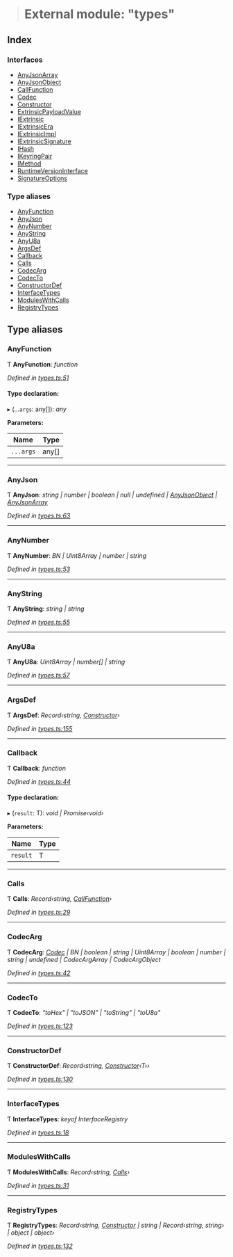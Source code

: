 > # External module: "types"

## Index

### Interfaces

* [AnyJsonArray](../interfaces/_types_.anyjsonarray.md)
* [AnyJsonObject](../interfaces/_types_.anyjsonobject.md)
* [CallFunction](../interfaces/_types_.callfunction.md)
* [Codec](../interfaces/_types_.codec.md)
* [Constructor](../interfaces/_types_.constructor.md)
* [ExtrinsicPayloadValue](../interfaces/_types_.extrinsicpayloadvalue.md)
* [IExtrinsic](../interfaces/_types_.iextrinsic.md)
* [IExtrinsicEra](../interfaces/_types_.iextrinsicera.md)
* [IExtrinsicImpl](../interfaces/_types_.iextrinsicimpl.md)
* [IExtrinsicSignature](../interfaces/_types_.iextrinsicsignature.md)
* [IHash](../interfaces/_types_.ihash.md)
* [IKeyringPair](../interfaces/_types_.ikeyringpair.md)
* [IMethod](../interfaces/_types_.imethod.md)
* [RuntimeVersionInterface](../interfaces/_types_.runtimeversioninterface.md)
* [SignatureOptions](../interfaces/_types_.signatureoptions.md)

### Type aliases

* [AnyFunction](_types_.md#anyfunction)
* [AnyJson](_types_.md#anyjson)
* [AnyNumber](_types_.md#anynumber)
* [AnyString](_types_.md#anystring)
* [AnyU8a](_types_.md#anyu8a)
* [ArgsDef](_types_.md#argsdef)
* [Callback](_types_.md#callback)
* [Calls](_types_.md#calls)
* [CodecArg](_types_.md#codecarg)
* [CodecTo](_types_.md#codecto)
* [ConstructorDef](_types_.md#constructordef)
* [InterfaceTypes](_types_.md#interfacetypes)
* [ModulesWithCalls](_types_.md#moduleswithcalls)
* [RegistryTypes](_types_.md#registrytypes)

## Type aliases

###  AnyFunction

Ƭ **AnyFunction**: *function*

*Defined in [types.ts:51](https://github.com/polkadot-js/api/blob/a47b2ec/packages/types/src/types.ts#L51)*

#### Type declaration:

▸ (...`args`: any[]): *any*

**Parameters:**

Name | Type |
------ | ------ |
`...args` | any[] |

___

###  AnyJson

Ƭ **AnyJson**: *string | number | boolean | null | undefined | [AnyJsonObject](../interfaces/_types_.anyjsonobject.md) | [AnyJsonArray](../interfaces/_types_.anyjsonarray.md)*

*Defined in [types.ts:63](https://github.com/polkadot-js/api/blob/a47b2ec/packages/types/src/types.ts#L63)*

___

###  AnyNumber

Ƭ **AnyNumber**: *BN | Uint8Array | number | string*

*Defined in [types.ts:53](https://github.com/polkadot-js/api/blob/a47b2ec/packages/types/src/types.ts#L53)*

___

###  AnyString

Ƭ **AnyString**: *string | string*

*Defined in [types.ts:55](https://github.com/polkadot-js/api/blob/a47b2ec/packages/types/src/types.ts#L55)*

___

###  AnyU8a

Ƭ **AnyU8a**: *Uint8Array | number[] | string*

*Defined in [types.ts:57](https://github.com/polkadot-js/api/blob/a47b2ec/packages/types/src/types.ts#L57)*

___

###  ArgsDef

Ƭ **ArgsDef**: *Record‹string, [Constructor](../interfaces/_types_.constructor.md)›*

*Defined in [types.ts:155](https://github.com/polkadot-js/api/blob/a47b2ec/packages/types/src/types.ts#L155)*

___

###  Callback

Ƭ **Callback**: *function*

*Defined in [types.ts:44](https://github.com/polkadot-js/api/blob/a47b2ec/packages/types/src/types.ts#L44)*

#### Type declaration:

▸ (`result`: T): *void | Promise‹void›*

**Parameters:**

Name | Type |
------ | ------ |
`result` | T |

___

###  Calls

Ƭ **Calls**: *Record‹string, [CallFunction](../interfaces/_types_.callfunction.md)›*

*Defined in [types.ts:29](https://github.com/polkadot-js/api/blob/a47b2ec/packages/types/src/types.ts#L29)*

___

###  CodecArg

Ƭ **CodecArg**: *[Codec](../interfaces/_types_.codec.md) | BN | boolean | string | Uint8Array | boolean | number | string | undefined | CodecArgArray | CodecArgObject*

*Defined in [types.ts:42](https://github.com/polkadot-js/api/blob/a47b2ec/packages/types/src/types.ts#L42)*

___

###  CodecTo

Ƭ **CodecTo**: *"toHex" | "toJSON" | "toString" | "toU8a"*

*Defined in [types.ts:123](https://github.com/polkadot-js/api/blob/a47b2ec/packages/types/src/types.ts#L123)*

___

###  ConstructorDef

Ƭ **ConstructorDef**: *Record‹string, [Constructor](../interfaces/_types_.constructor.md)‹T››*

*Defined in [types.ts:130](https://github.com/polkadot-js/api/blob/a47b2ec/packages/types/src/types.ts#L130)*

___

###  InterfaceTypes

Ƭ **InterfaceTypes**: *keyof InterfaceRegistry*

*Defined in [types.ts:18](https://github.com/polkadot-js/api/blob/a47b2ec/packages/types/src/types.ts#L18)*

___

###  ModulesWithCalls

Ƭ **ModulesWithCalls**: *Record‹string, [Calls](_types_.md#calls)›*

*Defined in [types.ts:31](https://github.com/polkadot-js/api/blob/a47b2ec/packages/types/src/types.ts#L31)*

___

###  RegistryTypes

Ƭ **RegistryTypes**: *Record‹string, [Constructor](../interfaces/_types_.constructor.md) | string | Record‹string, string› | object | object›*

*Defined in [types.ts:132](https://github.com/polkadot-js/api/blob/a47b2ec/packages/types/src/types.ts#L132)*
